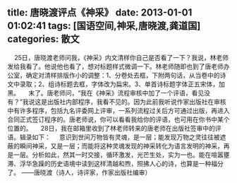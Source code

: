 title: 唐晓渡评点《神采》
date: 2013-01-01 01:02:41
tags: [国语空间,神采,唐晓渡,龚道国]
categories: 散文
---
 &nbsp;
  &nbsp;
  25日，唐晓渡老师问我，《神采》内文清样你自己是否看了一下？我说，林老师发给我看了。他说他也看了，想对标题样式微调一下。林老师随即也到了唐老师办公室，确定对清样排版作小的调整：1、分卷处去框，下附两句话，从当卷中的诗文中录取；2、组诗标题去框，字体改为扁宋。3、单首诗标题字体正五宋体，加黑。 
  &nbsp;
   &nbsp;
   末了。唐老师问，“我在<!-- more -->《神采》流程审核中加了一个评语，看见没有？”我说这是出版社内部程序，我看不见的。因为此前我听说作家出版社在审核中有许多程序，包括九名评委网上评审，一系列流程过关后方可通过出版，再进入合同正式签订程序的。唐老师说，你可以看看我给你的评语，也可用在你书中某个位置的。
  &nbsp;
   &nbsp;
   28日，我在邮箱里收到了林老师转来的唐老师在出版社签审中的评语。辑录如下：
   &nbsp;
    &nbsp;
    意识到世间万物皆有灵魂，是一层；能发现万物之灵往往被遮蔽的瞬间神采，又是一层；而能将这种灵魂发现的神采转化为语言发明的神采，再是一层。分析如此，然其一时交接，循环激发，光芒生处，实为一也。能在喧嚣壅滞、浮华急躁的历史语境中读到这样清越和煦，照拂人心的诗，也算是一种福分了。
   ——唐晓渡（诗人，诗评家，作家出版社编审）
